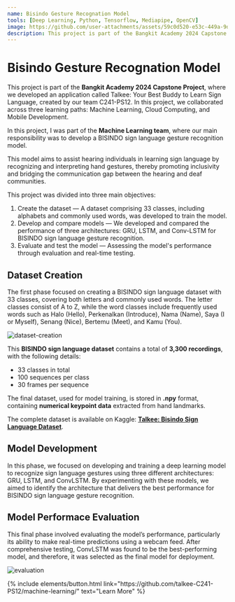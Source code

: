 ```yaml
---
name: Bisindo Gesture Recognation Model
tools: [Deep Learning, Python, Tensorflow, Mediapipe, OpenCV]
image: https://github.com/user-attachments/assets/59c0d520-e53c-449a-9dbe-611169d6b94b
description: This project is part of the Bangkit Academy 2024 Capstone Project. It aims to develop a dataset of 33 classes (alphabets and 7 commonly used words) and compares the performance of GRU, LSTM, and Conv-LSTM models for BISINDO sign language gesture recognition.
---
```


# Bisindo Gesture Recognation Model

This project is part of the **Bangkit Academy 2024 Capstone Project**, where we developed an application called Talkee: Your Best Buddy to Learn Sign Language, created by our team C241-PS12. In this project, we collaborated across three learning paths: Machine Learning, Cloud Computing, and Mobile Development.

In this project, I was part of the **Machine Learning team**, where our main responsibility was to develop a BISINDO sign language gesture recognition model. 

This model aims to assist hearing individuals in learning sign language by recognizing and interpreting hand gestures, thereby promoting inclusivity and bridging the communication gap between the hearing and deaf communities.

This project was divided into three main objectives:
1. Create the dataset — A dataset comprising 33 classes, including alphabets and commonly used words, was developed to train the model.
2. Develop and compare models — We developed and compared the performance of three architectures: GRU, LSTM, and Conv-LSTM for BISINDO sign language gesture recognition.
3. Evaluate and test the model — Assessing the model's performance through evaluation and real-time testing.


## Dataset Creation

The first phase focused on creating a BISINDO sign language dataset with 33 classes, covering both letters and commonly used words. The letter classes consist of A to Z, while the word classes include frequently used words such as Halo (Hello), Perkenalkan (Introduce), Nama (Name), Saya (I or Myself), Senang (Nice), Bertemu (Meet), and Kamu (You).

![dataset-creation](https://github.com/user-attachments/assets/ec7af16d-edb3-42e3-93d5-ca84fe7eecf1)

This **BISINDO sign language dataset** contains a total of **3,300 recordings**, with the following details:  
- 33 classes in total  
- 100 sequences per class  
- 30 frames per sequence  

The final dataset, used for model training, is stored in **.npy** format, containing **numerical keypoint data** extracted from hand landmarks. 

The complete dataset is available on Kaggle: [**Talkee: Bisindo Sign Language Dataset**](https://www.kaggle.com/datasets/niputukarismadewi/talkee-bisindo-sign-language-dataset/data).


## Model Development

In this phase, we focused on developing and training a deep learning model to recognize sign language gestures using three different architectures: GRU, LSTM, and ConvLSTM. By experimenting with these models, we aimed to identify the architecture that delivers the best performance for BISINDO sign language gesture recognition.


## Model Performace Evaluation

This final phase involved evaluating the model’s performance, particularly its ability to make real-time predictions using a webcam feed. After comprehensive testing, ConvLSTM was found to be the best-performing model, and therefore, it was selected as the final model for deployment.

![evaluation](https://github.com/user-attachments/assets/c4027a03-a5fb-409c-bde6-9e1aeda2ee94)


<p class="text-center">
{% include elements/button.html link="https://github.com/talkee-C241-PS12/machine-learning/" text="Learn More" %}
</p>